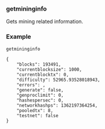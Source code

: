 ### getmininginfo ###

Gets mining related information.

### Example ###

```
getmininginfo

{
    "blocks": 193491,
    "currentblocksize": 1000,
    "currentblocktx": 0,
    "difficulty": 52965.93528018943,
    "errors": ,
    "generate": false,
    "genproclimit": 0,
    "hashespersec": 0,
    "networkhashps": 1362197364254,
    "pooledtx": 8,
    "testnet": false
}

```
